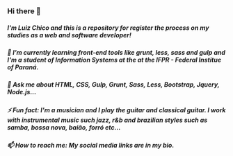### Hi there 👋
##### I'm Luiz Chico and this is a repository for register the process on my studies as a web and software developer!
##### 🌱 I’m currently learning front-end tools like grunt, less, sass and gulp and I'm a student of Information Systems at the at the IFPR - Federal Institue of Paraná.
##### 💬 Ask me about HTML, CSS, Gulp, Grunt, Sass, Less, Bootstrap, Jquery, Node.js...
##### ⚡ Fun fact: I'm a musician and I play the guitar and classical guitar. I work with instrumental music such jazz, r&b and brazilian styles such as samba, bossa nova, baião, forró etc... 
##### 📫 How to reach me: My social media links are in my bio.
<!--
**LuizFKM/LuizFKM** is a ✨ _special_ ✨ repository because its `README.md` (this file) appears on your GitHub profile.

Here are some ideas to get you started:

- 🔭 I’m currently working on ...
- 🌱 I’m currently learning ...
- 👯 I’m looking to collaborate on ...
- 🤔 I’m looking for help with ...
- 💬 Ask me about ...
- 📫 How to reach me: ...
- 😄 Pronouns: ...
- ⚡ Fun fact: ...
-->

